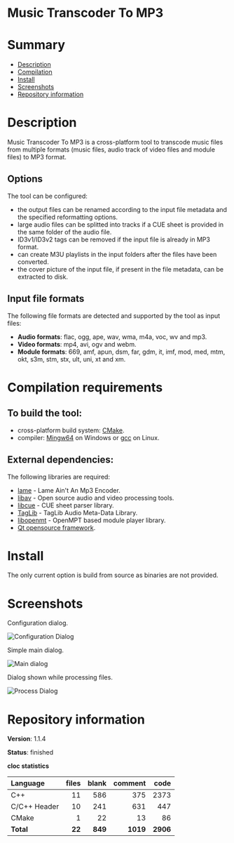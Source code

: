 Music Transcoder To MP3
=======================

# Summary
- [Description](#description)
- [Compilation](#compilation-requirements)
- [Install](#install)
- [Screenshots](#screenshots)
- [Repository information](#repository-information)

# Description
Music Transcoder To MP3 is a cross-platform tool to transcode music files from multiple formats (music files, audio track of video files and module files) to MP3 format. 

## Options
The tool can be configured:
* the output files can be renamed according to the input file metadata and the specified reformatting options.
* large audio files can be splitted into tracks if a CUE sheet is provided in the same folder of the audio file.
* ID3v1/ID3v2 tags can be removed if the input file is already in MP3 format.
* can create M3U playlists in the input folders after the files have been converted.
* the cover picture of the input file, if present in the file metadata, can be extracted to disk. 

## Input file formats
The following file formats are detected and supported by the tool as input files:
* **Audio formats**: flac, ogg, ape, wav, wma, m4a, voc, wv and mp3.
* **Video formats**: mp4, avi, ogv and webm.
* **Module formats**: 669, amf, apun, dsm, far, gdm, it, imf, mod, med, mtm, okt, s3m, stm, stx, ult, uni, xt and xm.

# Compilation requirements
## To build the tool:
* cross-platform build system: [CMake](http://www.cmake.org/cmake/resources/software.html).
* compiler: [Mingw64](http://sourceforge.net/projects/mingw-w64/) on Windows or [gcc](http://gcc.gnu.org/) on Linux.

## External dependencies:
The following libraries are required:
* [lame](http://lame.sourceforge.net/) - Lame Ain't An Mp3 Encoder.
* [libav](https://libav.org/) - Open source audio and video processing tools.
* [libcue](http://sourceforge.net/projects/libcue/) - CUE sheet parser library.
* [TagLib](https://taglib.github.io/) - TagLib Audio Meta-Data Library.
* [libopenmt](http://lib.openmpt.org/) - OpenMPT based module player library.
* [Qt opensource framework](http://www.qt.io/).

# Install
The only current option is build from source as binaries are not provided. 

# Screenshots
Configuration dialog.

![Configuration Dialog](https://cloud.githubusercontent.com/assets/12167134/14055036/94e9906a-f2de-11e5-8f8c-5989a96dc791.jpg)

Simple main dialog.

![Main dialog](https://cloud.githubusercontent.com/assets/12167134/7867872/e2fd4c28-0578-11e5-93bb-56c7ee8b26df.jpg)

Dialog shown while processing files.

![Process Dialog](https://cloud.githubusercontent.com/assets/12167134/7867873/e48c0714-0578-11e5-8de4-ba1b44b1b72f.jpg)

# Repository information
**Version**: 1.1.4

**Status**: finished

**cloc statistics**

| Language                     |files          |blank        |comment           |code  |
|:-----------------------------|--------------:|------------:|-----------------:|-----:|
| C++                          |   11          |  586        |    375           |2373  |
| C/C++ Header                 |   10          |  241        |    631           | 447  |
| CMake                        |    1          |   22        |     13           |  86  |
| **Total**                    |   **22**      |  **849**    |   **1019**       |**2906**|
